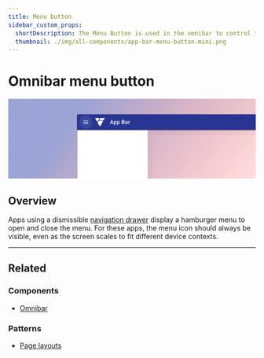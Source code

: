 ```yaml
---
title: Menu button
sidebar_custom_props:
  shortDescription: The Menu Button is used in the omnibar to control the visibility of the navigation drawer.
  thumbnail: ./img/all-components/app-bar-menu-button-mini.png
---
```


# Omnibar menu button

<ComponentVisual storybookUrl="https://forge.tylerdev.io/main/?path=/story/components-app-bar-menu-button--default">

![](./images/app-bar-menu-button.png)

</ComponentVisual>

## Overview

Apps using a dismissible [navigation drawer](/components/navigation/navigation-drawer) display a hamburger menu to open and close the menu. For these apps, the menu icon should always be visible, even as the screen scales to fit different device contexts. 

---

## Related 

### Components

- [Omnibar](/components/omni/omnibar)

### Patterns

- [Page layouts](/patterns/layout/page-layouts)

